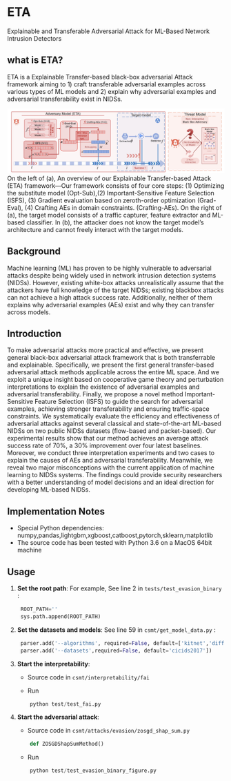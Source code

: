 # ETA
Explainable and Transferable Adversarial Attack for ML-Based Network Intrusion Detectors
## what is ETA?
ETA is a Explainable Transfer-based black-box adversarial Attack framework aiming to 1) craft transferable adversarial examples across various types of ML models and 2) explain why adversarial examples and adversarial transferability exist in NIDSs.

![Image file ](images/ETA_framework.jpg)
On the left of (a), An overview of our Explainable Transfer-based Attack (ETA) framework—Our framework consists of four core steps: (1) Optimizing the substitute model (Opt-Sub),(2) Important-Sensitive Feature Selection (ISFS), (3) Gradient
evaluation based on zeroth-order optimization (Grad-Eval), (4) Crafting AEs in domain constraints. (Crafting-AEs).
On the right of (a), the target model consists of a traffic capturer, feature extractor and ML-based classifier. In (b), the attacker does not know the target model’s architecture and cannot freely interact with the target models.

## Background
Machine learning (ML) has proven to be highly vulnerable to adversarial attacks despite being widely used in network intrusion detection systems (NIDSs). However, existing white-box attacks unrealistically assume that the attackers have full knowledge of the target NIDSs; existing blackbox attacks can not achieve a high attack success rate. Additionally, neither of them explains why adversarial examples (AEs) exist and why they can transfer across models.

## Introduction

To make adversarial attacks more practical and effective, we present general black-box adversarial attack framework that is both transferrable and explainable. Specifically, we present the first general transfer-based adversarial attack methods applicable across the entire ML space. And we exploit a unique insight based on cooperative game theory and perturbation interpretations to explain the existence of adversarial examples and adversarial transferability. Finally, we propose a novel method Important-Sensitive Feature Selection (ISFS) to guide the search for adversarial examples, achieving stronger transferability and ensuring traffic-space constraints.
We systematically evaluate the efficiency and effectiveness of adversarial attacks against several classical and state-of-the-art ML-based NIDSs on two public NIDSs datasets (flow-based and packet-based). Our experimental results show that our method achieves an average attack success rate of 70%, a 30% improvement over four latest baselines. Moreover, we conduct three interpretation experiments and two cases to explain the causes of AEs and adversarial transferability. Meanwhile, we reveal two major misconceptions with the current application of machine learning to NIDSs systems. The findings could provide security researchers with a better understanding of model decisions and an ideal direction for developing ML-based NIDSs.

## Implementation Notes
* Special Python dependencies: numpy,pandas,lightgbm,xgboost,catboost,pytorch,sklearn,matplotlib
* The source code has been tested with Python 3.6 on a MacOS 64bit machine

## Usage

1. **Set the root path**:
   For example, See line 2 in `tests/test_evasion_binary` :

   ``` python
    ROOT_PATH=''
    sys.path.append(ROOT_PATH)
    ```

2. **Set the datasets and models**:
   See line 59 in `csmt/get_model_data.py` :

   ``` python
    parser.add('--algorithms', required=False, default=['kitnet','diff-rf'])
    parser.add('--datasets',required=False, default='cicids2017'])
    ```

 1. **Start the interpretability**:
    * Source code in `csmt/interpretability/fai`

    * Run
    ``` python
        python test/test_fai.py
    ```

 2. **Start the adversarial attack**:
    * Source code in `csmt/attacks/evasion/zosgd_shap_sum.py`
    ``` python
        def ZOSGDShapSumMethod()
    ```
    * Run
    ``` python
        python test/test_evasion_binary_figure.py
    ```

